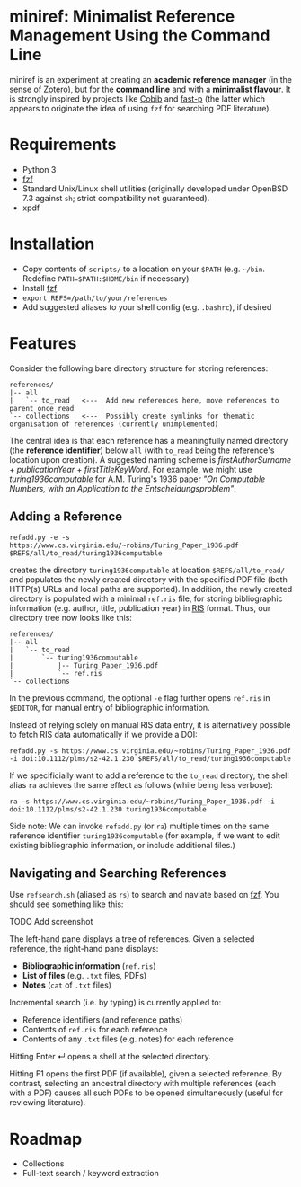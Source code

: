 # miniref: Minimalist Reference Management Using the Command Line
miniref is an experiment at creating an **academic reference manager** (in the sense of [Zotero](https://www.zotero.org)), but for the **command line** and with a **minimalist flavour**. It is strongly inspired by projects like [Cobib](https://mrossinek.gitlab.io/programming/introducing-cobib/) and [fast-p](https://github.com/bellecp/fast-p) (the latter which appears to originate the idea of using `fzf` for searching PDF literature). 

# Requirements
* Python 3
* [fzf](https://github.com/junegunn/fzf)
* Standard Unix/Linux shell utilities (originally developed under OpenBSD 7.3 against `sh`; strict compatibility not guaranteed).
* xpdf

# Installation
* Copy contents of `scripts/` to a location on your `$PATH` (e.g. `~/bin`. Redefine `PATH=$PATH:$HOME/bin` if necessary)
* Install [fzf](https://github.com/junegunn/fzf)
* `export REFS=/path/to/your/references`
* Add suggested aliases to your shell config (e.g. `.bashrc`), if desired
  
# Features
Consider the following bare directory structure for storing references:
```
references/
|-- all
|   `-- to_read   <---  Add new references here, move references to parent once read
`-- collections   <---  Possibly create symlinks for thematic organisation of references (currently unimplemented)
```
The central idea is that each reference has a meaningfully named directory (the **reference identifier**) below `all` (with `to_read` being the reference's location upon creation). A suggested naming scheme is *firstAuthorSurname* + *publicationYear* + *firstTitleKeyWord*. For example, we might use *turing1936computable* for A.M. Turing's 1936 paper *"On Computable Numbers, with an Application to the Entscheidungsproblem"*.

## Adding a Reference
```
refadd.py -e -s https://www.cs.virginia.edu/~robins/Turing_Paper_1936.pdf $REFS/all/to_read/turing1936computable
```
creates the directory `turing1936computable` at location `$REFS/all/to_read/` and populates the newly created directory with the specified PDF file (both HTTP(s) URLs and local paths are supported). In addition, the newly created directory is populated with a minimal `ref.ris` file, for storing bibliographic information (e.g. author, title, publication year) in [RIS](https://en.wikipedia.org/wiki/RIS_(file_format)) format. Thus, our directory tree now looks like this:
```
references/
|-- all
|   `-- to_read
|       `-- turing1936computable
|           |-- Turing_Paper_1936.pdf
|           `-- ref.ris
`-- collections
```
In the previous command, the optional `-e` flag further opens `ref.ris` in `$EDITOR`, for manual entry of bibliographic information. 

Instead of relying solely on manual RIS data entry, it is alternatively possible to fetch RIS data automatically if we provide a DOI:
```
refadd.py -s https://www.cs.virginia.edu/~robins/Turing_Paper_1936.pdf -i doi:10.1112/plms/s2-42.1.230 $REFS/all/to_read/turing1936computable
```
If we specificially want to add a reference to the `to_read` directory, the shell alias `ra` achieves the same effect as follows (while being less verbose):
```
ra -s https://www.cs.virginia.edu/~robins/Turing_Paper_1936.pdf -i doi:10.1112/plms/s2-42.1.230 turing1936computable
```
Side note: We can invoke `refadd.py` (or `ra`) multiple times on the same reference identifier `turing1936computable` (for example, if we want to edit existing bibliographic information, or include additional files.)

## Navigating and Searching References
Use `refsearch.sh` (aliased as `rs`) to search and naviate based on [fzf](https://github.com/junegunn/fzf). You should see something like this:

TODO Add screenshot

The left-hand pane displays a tree of references. Given a selected reference, the right-hand pane displays:
* **Bibliographic information** (`ref.ris`)
* **List of files** (e.g. `.txt` files, PDFs)
* **Notes** (`cat` of `.txt` files)

Incremental search (i.e. by typing) is currently applied to:
* Reference identifiers (and reference paths)
* Contents of `ref.ris` for each reference
* Contents of any `.txt` files (e.g. notes) for each reference

Hitting Enter ↵ opens a shell at the selected directory.

Hitting F1 opens the first PDF (if available), given a selected reference. By contrast, selecting an ancestral directory with multiple references (each with a PDF) causes all such PDFs to be opened simultaneously (useful for reviewing literature).

# Roadmap
* Collections
* Full-text search / keyword extraction
